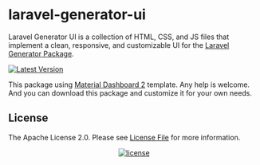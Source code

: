 # laravel-generator-ui

Laravel Generator UI is a collection of HTML, CSS, and JS files that implement a clean, responsive, and customizable UI for the [Laravel Generator Package](https://github.com/tanhongit/laravel-generator).

[![Latest Version](https://img.shields.io/github/release/tanhongit/laravel-generator-ui.svg?style=flat-square)](https://github.com/tanhongit/laravel-generator-ui/releases)

This package using [Material Dashboard 2](https://demos.creative-tim.com/material-dashboard/docs/2.1/getting-started/introduction.html) template. Any help is welcome.
And you can download this package and customize it for your own needs.

## License

The Apache License 2.0. Please see [License File](LICENSE) for more information.

<p align="center">
    <a href="https://packagist.org/packages/tanhongit/laravel-generator-ui">
        <img src="https://img.shields.io/packagist/l/doctrine/orm.svg" data-origin="https://img.shields.io/packagist/l/doctrine/orm.svg" alt="license">
    </a>
</p>

